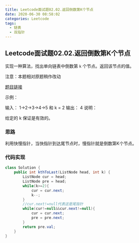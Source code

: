 ```yaml
---
title: Leetcode面试题02.02.返回倒数第K个节点
date: 2020-06-30 08:58:02
categories: Leetcode
tags:
  - 链表
  - 双指针
---
```


## Leetcode面试题02.02.返回倒数第K个节点

实现一种算法，找出单向链表中倒数第 `k` 个节点。返回该节点的值。

注意：本题相对原题稍作改动

[题目链接](https://leetcode-cn.com/problems/kth-node-from-end-of-list-lcci)

<!--more-->

示例：

输入： 1->2->3->4->5 和 k = 2
输出： 4
说明：

给定的 k 保证是有效的。



### 思路

利用快慢指针，当快指针到达尾节点时，慢指针就是倒数第K个节点。



### 代码实现

```java
class Solution {
    public int kthToLast(ListNode head, int k) {
        ListNode cur = head;
        ListNode pre = head;
        while(k>=2){
            cur = cur.next;
            k--;
        }
        //cur.next!=null代表这是尾指针
        while(cur!=null&&cur.next!=null){
            cur = cur.next;
            pre = pre.next;
        }
        return pre.val;
    }
}
```

